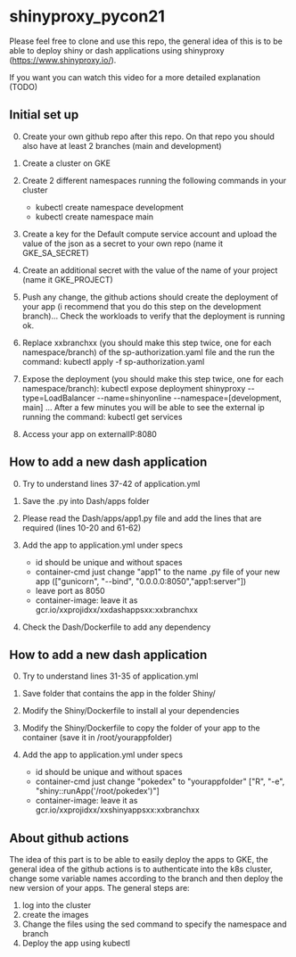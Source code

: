 # shinyproxy_pycon21

Please feel free to clone and use this repo, the general idea of this is to be able to deploy shiny or dash applications using shinyproxy (https://www.shinyproxy.io/).

If you want you can watch this video for a more detailed explanation (TODO)

## Initial set up

0. Create your own github repo after this repo. On that repo you should also have at least 2 branches (main and development)

1. Create a cluster on GKE

2. Create 2 different namespaces running the following commands in your cluster

    - kubectl create namespace development
    - kubectl create namespace main

3. Create a key for the Default compute service account	and upload the value of the json as a secret to your own repo (name it GKE_SA_SECRET)

4. Create an additional secret with the value of the name of your project (name it GKE_PROJECT)


5. Push any change, the github actions should create the deployment of your app (i recommend that you do this step on the development branch)... Check the workloads to verify that the deployment is running ok.

6. Replace xxbranchxx (you should make this step twice, one for each namespace/branch) of the sp-authorization.yaml file and the run the command: kubectl apply -f sp-authorization.yaml 

7. Expose the deployment (you should make this step twice, one for each namespace/branch):  kubectl expose deployment shinyproxy --type=LoadBalancer --name=shinyonline --namespace=[development, main] ... After a few minutes you will be able to see the external ip running the command: kubectl get services

8. Access your app on externalIP:8080


## How to add a new dash application

0. Try to understand lines 37-42 of application.yml

1. Save the .py into Dash/apps folder

2. Please read the Dash/apps/app1.py file and add the lines that are required (lines 10-20 and 61-62)

3. Add the app to application.yml under specs

    - id should be unique and without spaces
    - container-cmd just change "app1" to the name .py file of your new app  (["gunicorn", "--bind", "0.0.0.0:8050","app1:server"])
    - leave port as 8050
    - container-image: leave it as  gcr.io/xxprojidxx/xxdashappsxx:xxbranchxx

4. Check the Dash/Dockerfile to add any dependency


## How to add a new dash application

0. Try to understand lines 31-35 of application.yml

1. Save folder that contains the app in the folder Shiny/

2. Modify the Shiny/Dockerfile to install al your dependencies 

3. Modify the Shiny/Dockerfile to copy the folder of your app to the container (save it in /root/yourappfolder)

3. Add the app to application.yml under specs

    - id should be unique and without spaces
    - container-cmd just change "pokedex" to "yourappfolder"  ["R", "-e", "shiny::runApp('/root/pokedex')"]
    - container-image: leave it as  gcr.io/xxprojidxx/xxshinyappsxx:xxbranchxx


## About github actions

The idea of this part is to be able to easily deploy the apps to GKE, the general idea of the github actions is to authenticate into the k8s cluster, change some variable names according to the branch and then deploy the new version of your apps. The general steps are:

1. log into the cluster
2. create the images
3. Change the files using the sed command to specify the namespace and branch
4. Deploy the app using kubectl












